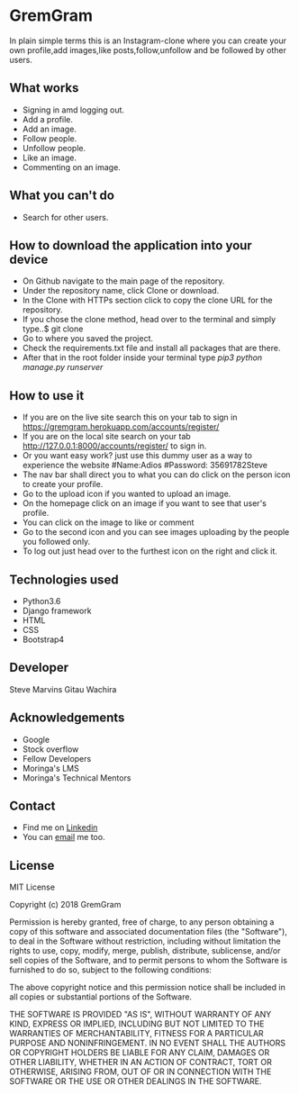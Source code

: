 # GremGram

In plain simple terms this is an Instagram-clone where you can create your own profile,add images,like posts,follow,unfollow and be followed by other users.

## What works
* Signing in amd logging out.
* Add a profile.
* Add an image.
* Follow people.
* Unfollow people.
* Like an image.
* Commenting on an image.

## What you can't do
* Search for other users.

## How to download the application into your device
* On Github navigate to the main page of the repository.
* Under the repository name, click Clone or download.
* In the Clone with HTTPs section click to copy the clone URL for the repository.
* If you chose the clone method, head over to the terminal and simply type..$ git clone <the URL you were provided with>
* Go to where you saved the project.
* Check the requirements.txt file and install all packages that are there.
* After that in the root folder inside your terminal type *pip3 python manage.py runserver*

## How to use it
* If you are on the live site search this on your tab to sign in https://gremgram.herokuapp.com/accounts/register/
* If you are on the local site search on your tab http://127.0.0.1:8000/accounts/register/ to sign in.
* Or you want easy work? just use this dummy user as a way to experience the website
     #Name:Adios
     #Password: 35691782Steve
* The nav bar shall direct you to what you can do click on the person icon to create your profile.
* Go to the upload icon if you wanted to upload an image.
* On the homepage click on an image if you want to see that user's profile.
* You can click on the image to like or comment
* Go to the second icon and you can see images uploading by the people you followed only.
* To log out just head over to the furthest icon on the right and click it.

## Technologies used
* Python3.6
* Django framework
* HTML
* CSS
* Bootstrap4

## Developer
Steve Marvins Gitau Wachira

## Acknowledgements
* Google
* Stock overflow
* Fellow Developers
* Moringa's LMS
* Moringa's Technical Mentors


## Contact
* Find me on [Linkedin](linkedin.com/in/steve-wachira-dev)
* You can [email](stevewachiradev@gmail.com) me too.

## License
MIT License

Copyright (c) 2018 GremGram

Permission is hereby granted, free of charge, to any person obtaining a copy of this software and associated documentation files (the "Software"), to deal in the Software without restriction, including without limitation the rights to use, copy, modify, merge, publish, distribute, sublicense, and/or sell copies of the Software, and to permit persons to whom the Software is furnished to do so, subject to the following conditions:

The above copyright notice and this permission notice shall be included in all copies or substantial portions of the Software.

THE SOFTWARE IS PROVIDED "AS IS", WITHOUT WARRANTY OF ANY KIND, EXPRESS OR IMPLIED, INCLUDING BUT NOT LIMITED TO THE WARRANTIES OF MERCHANTABILITY, FITNESS FOR A PARTICULAR PURPOSE AND NONINFRINGEMENT. IN NO EVENT SHALL THE AUTHORS OR COPYRIGHT HOLDERS BE LIABLE FOR ANY CLAIM, DAMAGES OR OTHER LIABILITY, WHETHER IN AN ACTION OF CONTRACT, TORT OR OTHERWISE, ARISING FROM, OUT OF OR IN CONNECTION WITH THE SOFTWARE OR THE USE OR OTHER DEALINGS IN THE SOFTWARE.
